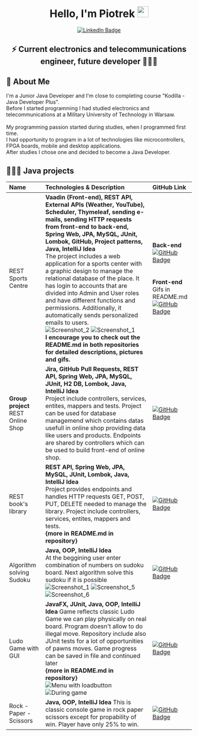<div id="headingr_gif" align="center">
  <h1>
    Hello, I'm Piotrek
    <img src="https://media.giphy.com/media/hvRJCLFzcasrR4ia7z/giphy.gif" width="30px"/>
  </h1>
</div>

<div id="linkedin" align="center">
  <a href="https://www.linkedin.com/in/piotr-%C5%82%C4%99cicki-07191421a/">
    <img src="https://img.shields.io/badge/LinkedIn-blue?style=for-the-badge&logo=linkedin&logoColor=white" alt="LinkedIn Badge"/>
  </a>
</div>

<div id="heading_subtitle" align="center">
  <h2 align="center">
    ⚡ Current electronics and telecommunications engineer, future developer 👨🏻‍💻
  </h3>
</div>

## 🚀 About Me
I'm a Junior Java Developer and I'm close to completing course "Kodilla - Java Developer Plus". </br>
Before I started programming I had studied electronics and telecommunications at a Military University of Technology in Warsaw. </br>
</br>
My programming passion started during studies, when I programmed first time. </br>
I had opportunity to program in a lot of technologies like microcontrollers, FPGA boards, mobile and desktop applications. </br>
After studies I chose one and decided to become a Java Developer. </br>

## 👨🏻‍💻 Java projects
| Name | Technologies & Description | GitHub Link |
| :------------- | :------- | :------------------------- |
| REST Sports Centre | **Vaadin (Front-end), REST API, External APIs (Weather, YouTube), Scheduler, Thymeleaf, sending e-mails, sending HTTP requests from front-end to back-end, Spring Web, JPA, MySQL, JUnit, Lombok, GitHub, Project patterns, Java, IntelliJ Idea**</br> The project includes a web application for a sports center with a graphic design to manage the relational database of the place. It has login to accounts that are divided into Admin and User roles and have different functions and permissions. Additionally, it automatically sends personalized emails to users.</br> ![Screenshot_2](https://user-images.githubusercontent.com/84147482/202679766-a0c3e380-36ce-4f61-9562-45927e622e77.png) ![Screenshot_1](https://user-images.githubusercontent.com/84147482/202679814-1b458c52-e0d2-473d-90ff-3e1739d4eb99.png)</br> **I encourage you to check out the README.md in both repositories for detailed descriptions, pictures and gifs.**|**Back-end**</br><a href="https://github.com/plecicki/sports-centre"><img src="https://img.shields.io/badge/GitHub-white?style=for-the-badge&logo=github&logoColor=black" alt="GitHub Badge"/></a></br></br></br>**Front-end**</br>Gifs in README.md</br><a href="https://github.com/plecicki/sports-centre-frontend"><img src="https://img.shields.io/badge/GitHub-white?style=for-the-badge&logo=github&logoColor=black" alt="GitHub Badge"/></a>|
| **Group project**</br> REST Online Shop | **Jira, GitHub Pull Requests, REST API, Spring Web, JPA, MySQL, JUnit, H2 DB, Lombok, Java, IntelliJ Idea**</br> Project include controllers, services, entites, mappers and tests. Project can be used for database managemend which contains datas usefull in online shop providing data like users and products. Endpoints are shared by controllers which can be used to build front-end of online shop. | <a href="https://github.com/pplutap/project-jdp-2209-01"><img src="https://img.shields.io/badge/GitHub-white?style=for-the-badge&logo=github&logoColor=black" alt="GitHub Badge"/></a> |
| REST book's library | **REST API, Spring Web, JPA, MySQL, JUnit, Lombok, Java, IntelliJ Idea**</br> Project provides endpoints and handles HTTP requests GET, POST, PUT, DELETE needed to manage the library. Project include controllers, services, entites, mappers and tests.</br> **{more in README.md in repository}** | <a href="https://github.com/plecicki/library"><img src="https://img.shields.io/badge/GitHub-white?style=for-the-badge&logo=github&logoColor=black" alt="GitHub Badge"/></a> |
| Algorithm solving Sudoku | **Java, OOP, IntelliJ Idea**</br> At the beggining user enter combination of numbers on sudoku board. Next algorithm solve this sudoku if it is possible</br>![Screenshot_1](https://user-images.githubusercontent.com/84147482/189909898-40923abb-25d2-41e3-9e27-879ecc8ef5b6.png) ![Screenshot_5](https://user-images.githubusercontent.com/84147482/189910147-76a70a35-a7b2-4ec0-83d6-a3afcdcb4b3a.png) ![Screenshot_6](https://user-images.githubusercontent.com/84147482/189910234-59273147-67bc-4756-9e01-54f0586fb6b9.png) | <a href="https://github.com/plecicki/piotr-lecicki-kodilla-java/tree/main/kodilla-sudoku"><img src="https://img.shields.io/badge/GitHub-white?style=for-the-badge&logo=github&logoColor=black" alt="GitHub Badge"/></a> |
| Ludo Game with GUI | **JavaFX, JUnit, Java, OOP, IntelliJ Idea** Game reflects classic Ludo Game we can play physically on real board. Program doesn't allow to do illegal move. Repository include also JUnit tests for a lot of opportunities of pawns moves. Game progress can be saved in file and continued later</br>**{more in README.md in repository}**</br> ![Menu with loadbutton](https://user-images.githubusercontent.com/84147482/189913807-8d48727f-aac1-4e7a-85c9-e4175fbaccf0.png) ![During game](https://user-images.githubusercontent.com/84147482/189913921-d1b372bb-3991-49e5-a1f1-c82a6cb476e3.png) |<a href="https://github.com/plecicki/ludo-game-java-fx"><img src="https://img.shields.io/badge/GitHub-white?style=for-the-badge&logo=github&logoColor=black" alt="GitHub Badge"/></a>|
| Rock - Paper - Scissors | **Java, OOP, IntelliJ Idea** This is classic console game in rock paper scissors except for propability of win. Player have only 25% to win.|<a href="https://github.com/plecicki/piotr-lecicki-kodilla-java/tree/main/kodilla-rps"><img src="https://img.shields.io/badge/GitHub-white?style=for-the-badge&logo=github&logoColor=black" alt="GitHub Badge"/></a>|
